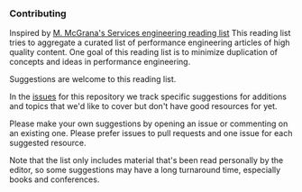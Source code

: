 ### Contributing

Inspired by
[M. McGrana's Services engineering reading list](https://github.com/mmcgrana/services-engineering)
This reading list tries to aggregate a curated list of performance
engineering articles of high quality content. One goal of this reading
list is to minimize duplication of concepts and ideas in
performance engineering.

Suggestions are welcome to this reading list.

In the [issues](https://github.com/meteorfox/performance-engineering/issues)
for this repository we track specific suggestions for additions and
topics that we'd like to cover but don't have good resources for yet.

Please make your own suggestions by opening an issue or commenting
on an existing one. Please prefer issues to pull requests and one
issue for each suggested resource.

Note that the list only includes material that's been read
personally by the editor, so some suggestions may have a long
turnaround time, especially books and conferences.

